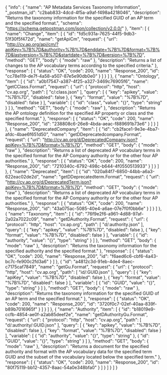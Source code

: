 {
  "info": {
    "name": "AP Metadata Services Taxonomy Information",
    "_postman_id": "c2bab833-4dcd-4f5a-a9af-f498a4218046",
    "description": "Returns the taxonomy information for the specified GUID of an AP term and the specified format.",
    "schema": "https://schema.getpostman.com/json/collection/v2.0.0/"
  },
  "item": [
    {
      "name": "Change",
      "item": [
        {
          "id": "fd5c931a-7625-44f5-9db3-51f30f5f472d",
          "name": "getApiCm",
          "request": {
            "url": "http://cv.ap.org/api/cm/?apiKey=%7B%7D&authority=%7B%7D&enddate=%7B%7D&format=%7B%7D&lastversion=%7B%7D&startdate=%7B%7D&version=%7B%7D",
            "method": "GET",
            "body": {
              "mode": "raw"
            },
            "description": "Returns a list of changes to the AP vocabulary terms according to the specified criteria."
          },
          "response": [
            {
              "status": "OK",
              "code": 200,
              "name": "Response_200",
              "id": "cc78e119-de7f-4a58-a507-87e5e90db0e0"
            }
          ]
        }
      ]
    },
    {
      "name": "Ontology",
      "item": [
        {
          "id": "a0b17547-a387-4f25-a327-3469c76905f6",
          "name": "getCClass.Format",
          "request": {
            "url": {
              "protocol": "http",
              "host": "cv.ap.org",
              "path": [
                "c/:class.json"
              ],
              "query": [
                {
                  "key": "apikey",
                  "value": "%7B%7D",
                  "disabled": false
                },
                {
                  "key": "format",
                  "value": "%7B%7D",
                  "disabled": false
                }
              ],
              "variable": [
                {
                  "id": "class",
                  "value": "{}",
                  "type": "string"
                }
              ]
            },
            "method": "GET",
            "body": {
              "mode": "raw"
            },
            "description": "Returns the AP ontology definition for the specified AP property or class and the specified format."
          },
          "response": [
            {
              "status": "OK",
              "code": 200,
              "name": "Response_200",
              "id": "238808c6-26e8-4bda-aeac-f889691b73e6"
            }
          ]
        }
      ]
    },
    {
      "name": "DeprecatedCompany",
      "item": [
        {
          "id": "cb2face1-9e3e-4ba7-afdc-4bae6f651d50",
          "name": "getDDeprecatedcompany.Format",
          "request": {
            "url": "http://cv.ap.org/d/DeprecatedCompany.json?apiKey=%7B%7D&format=%7B%7D",
            "method": "GET",
            "body": {
              "mode": "raw"
            },
            "description": "Returns a list of deprecated AP vocabulary terms in the specified format for the AP Company authority  or for the other four AP authorities."
          },
          "response": [
            {
              "status": "OK",
              "code": 200,
              "name": "Response_200",
              "id": "7210340c-6792-498c-b644-4f0550513933"
            }
          ]
        }
      ]
    },
    {
      "name": "Deprecated",
      "item": [
        {
          "id": "020a84f7-6850-44bb-a6a3-622eac02de2d",
          "name": "getDDeprecatedterm.Format",
          "request": {
            "url": "http://cv.ap.org/d/DeprecatedTerm.json?apiKey=%7B%7D&format=%7B%7D",
            "method": "GET",
            "body": {
              "mode": "raw"
            },
            "description": "Returns a list of deprecated AP vocabulary terms in the specified format for the AP Company authority  or for the other four AP authorities."
          },
          "response": [
            {
              "status": "OK",
              "code": 200,
              "name": "Response_200",
              "id": "43a075ac-5085-40e4-a6ae-07e7f0f0bb6e"
            }
          ]
        }
      ]
    },
    {
      "name": "Taxonomy",
      "item": [
        {
          "id": "76f9e2f6-a961-4d88-97af-2a02a7022c09",
          "name": "getDAuthority.Format",
          "request": {
            "url": {
              "protocol": "http",
              "host": "cv.ap.org",
              "path": [
                "d/:authority.json"
              ],
              "query": [
                {
                  "key": "apikey",
                  "value": "%7B%7D",
                  "disabled": false
                },
                {
                  "key": "format",
                  "value": "%7B%7D",
                  "disabled": false
                }
              ],
              "variable": [
                {
                  "id": "authority",
                  "value": "{}",
                  "type": "string"
                }
              ]
            },
            "method": "GET",
            "body": {
              "mode": "raw"
            },
            "description": "Returns the taxonomy information for the specified authority and the specified format."
          },
          "response": [
            {
              "status": "OK",
              "code": 200,
              "name": "Response_200",
              "id": "f6aed6c6-cbf6-4a43-bc7c-fe900c2fd3a6"
            }
          ]
        },
        {
          "id": "a4812c3d-91eb-4de4-8aec-c7175caf7849",
          "name": "getGu.Format",
          "request": {
            "url": {
              "protocol": "http",
              "host": "cv.ap.org",
              "path": [
                "id/:GUID.json"
              ],
              "query": [
                {
                  "key": "apiKey",
                  "value": "%7B%7D",
                  "disabled": false
                },
                {
                  "key": "format",
                  "value": "%7B%7D",
                  "disabled": false
                }
              ],
              "variable": [
                {
                  "id": "GUID",
                  "value": "{}",
                  "type": "string"
                }
              ]
            },
            "method": "GET",
            "body": {
              "mode": "raw"
            },
            "description": "Returns the taxonomy information for the specified GUID of an AP term and the specified format."
          },
          "response": [
            {
              "status": "OK",
              "code": 200,
              "name": "Response_200",
              "id": "3720f0c7-02ef-40aa-839f-b89b7016965f"
            }
          ]
        }
      ]
    },
    {
      "name": "Authority",
      "item": [
        {
          "id": "b18019e9-ccfb-4854-ae0f-a2ab85deef2e",
          "name": "getDAuthorityGu.Format",
          "request": {
            "url": {
              "protocol": "http",
              "host": "cv.ap.org",
              "path": [
                "d/:authority/:GUID.json"
              ],
              "query": [
                {
                  "key": "apikey",
                  "value": "%7B%7D",
                  "disabled": false
                },
                {
                  "key": "format",
                  "value": "%7B%7D",
                  "disabled": false
                }
              ],
              "variable": [
                {
                  "id": "authority",
                  "value": "{}",
                  "type": "string"
                },
                {
                  "id": "GUID",
                  "value": "{}",
                  "type": "string"
                }
              ]
            },
            "method": "GET",
            "body": {
              "mode": "raw"
            },
            "description": "Returns a document for the specified authority and format with the AP vocabulary data for the  specified term GUID and the subset of the vocabulary located below the specified term."
          },
          "response": [
            {
              "status": "OK",
              "code": 200,
              "name": "Response_200",
              "id": "80f75119-bb12-4357-8aac-54a0e348bfa0"
            }
          ]
        }
      ]
    }
  ]
}